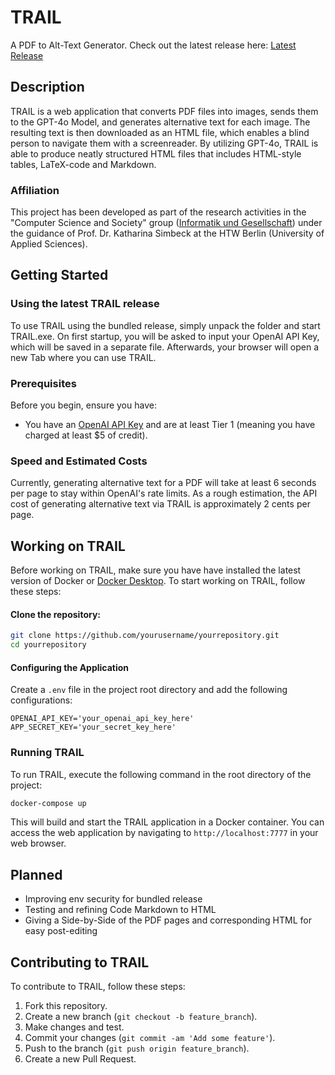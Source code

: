 # TRAIL

A PDF to Alt-Text Generator. Check out the latest release here: [Latest Release](https://github.com/AltarisV/TRAIL-PDF/releases)

## Description
TRAIL is a web application that converts PDF files into images, sends them to the GPT-4o Model, and generates alternative text for each image. The resulting text is then downloaded as an HTML file, which enables a blind person to navigate them with a screenreader. By utilizing GPT-4o, TRAIL is able to produce neatly structured HTML files that includes HTML-style tables, LaTeX-code and Markdown. 

### Affiliation

This project has been developed as part of the research activities in the "Computer Science and Society" group ([Informatik und Gesellschaft](https://iug.htw-berlin.de/)) under the guidance of Prof. Dr. Katharina Simbeck at the HTW Berlin (University of Applied Sciences).

## Getting Started

### Using the latest TRAIL release
To use TRAIL using the bundled release, simply unpack the folder and start TRAIL.exe.
On first startup, you will be asked to input your OpenAI API Key, which will be saved in a separate file.
Afterwards, your browser will open a new Tab where you can use TRAIL.

### Prerequisites
Before you begin, ensure you have:
- You have an [OpenAI API Key](https://openai.com/blog/openai-api) and are at least Tier 1 (meaning you have charged at least $5 of credit).

### Speed and Estimated Costs
Currently, generating alternative text for a PDF will take at least 6 seconds per page to stay within OpenAI's rate limits.
As a rough estimation, the API cost of generating alternative text via TRAIL is approximately 2 cents per page.

## Working on TRAIL

Before working on TRAIL, make sure you have have installed the latest version of Docker or [Docker Desktop](https://www.docker.com/products/docker-desktop).
To start working on TRAIL, follow these steps:

#### Clone the repository:

```bash
git clone https://github.com/yourusername/yourrepository.git
cd yourrepository
```

#### Configuring the Application

Create a `.env` file in the project root directory and add the following configurations:

```env
OPENAI_API_KEY='your_openai_api_key_here'
APP_SECRET_KEY='your_secret_key_here'
```

### Running TRAIL

To run TRAIL, execute the following command in the root directory of the project:

```bash
docker-compose up
```

This will build and start the TRAIL application in a Docker container. You can access the web application by navigating to `http://localhost:7777` in your web browser.

## Planned

- Improving env security for bundled release
- Testing and refining Code Markdown to HTML
- Giving a Side-by-Side of the PDF pages and corresponding HTML for easy post-editing

## Contributing to TRAIL

To contribute to TRAIL, follow these steps:

1. Fork this repository.
2. Create a new branch (`git checkout -b feature_branch`).
3. Make changes and test.
4. Commit your changes (`git commit -am 'Add some feature'`).
5. Push to the branch (`git push origin feature_branch`).
6. Create a new Pull Request.
